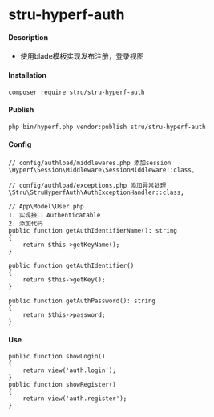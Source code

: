 # stru-hyperf-auth

#### Description
- 使用blade模板实现发布注册，登录视图

#### Installation
```
composer require stru/stru-hyperf-auth
```

#### Publish
```
php bin/hyperf.php vendor:publish stru/stru-hyperf-auth
```


#### Config
```
// config/authload/middlewares.php 添加session
\Hyperf\Session\Middleware\SessionMiddleware::class,

// config/authload/exceptions.php 添加异常处理
\Stru\StruHyperfAuth\AuthExceptionHandler::class,

// App\Model\User.php
1. 实现接口 Authenticatable
2. 添加代码
public function getAuthIdentifierName(): string
{
    return $this->getKeyName();
}

public function getAuthIdentifier()
{
    return $this->getKey();
}

public function getAuthPassword(): string
{
    return $this->password;
}
```

#### Use
```
public function showLogin()
{
    return view('auth.login');
}
public function showRegister()
{
    return view('auth.register');
}
```


